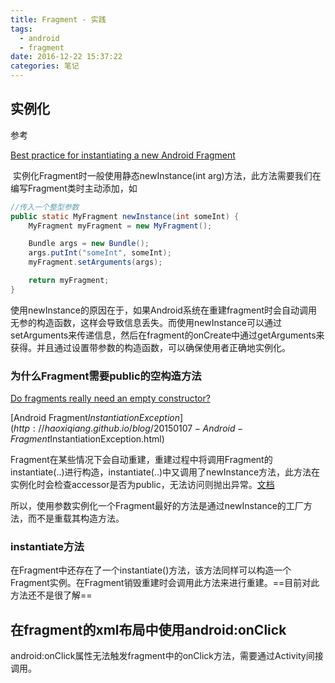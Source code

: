 ```yaml
---
title: Fragment - 实践
tags:
  - android
  - fragment
date: 2016-12-22 15:37:22
categories: 笔记
---
```




## 实例化

参考

[Best practice for instantiating a new Android Fragment](http://stackoverflow.com/questions/9245408/best-practice-for-instantiating-a-new-android-fragment)

​	实例化Fragment时一般使用静态newInstance(int arg)方法，此方法需要我们在编写Fragment类时主动添加，如

```java
//传入一个整型参数
public static MyFragment newInstance(int someInt) {
    MyFragment myFragment = new MyFragment();

    Bundle args = new Bundle();
    args.putInt("someInt", someInt);
    myFragment.setArguments(args);

    return myFragment;
}
```

​	使用newInstance的原因在于，如果Android系统在重建fragment时会自动调用无参的构造函数，这样会导致信息丢失。而使用newInstance可以通过setArguments来传递信息，然后在fragment的onCreate中通过getArguments来获得。并且通过设置带参数的构造函数，可以确保使用者正确地实例化。



### 为什么Fragment需要public的空构造方法

[Do fragments really need an empty constructor?](http://stackoverflow.com/questions/10450348/do-fragments-really-need-an-empty-constructor)

[Android Fragment$InstantiationException](http://haoxiqiang.github.io/blog/20150107-Android-Fragment$InstantiationException.html)

​	Fragment在某些情况下会自动重建，重建过程中将调用Fragment的instantiate(..)进行构造，instantiate(..)中又调用了newInstance方法，此方法在实例化时会检查accessor是否为public，无法访问则抛出异常。[文档](http://docs.oracle.com/javase/6/docs/api/java/lang/Class.html#newInstance())

​	所以，使用参数实例化一个Fragment最好的方法是通过newInstance的工厂方法，而不是重载其构造方法。



### instantiate方法

​	在Fragment中还存在了一个instantiate()方法，该方法同样可以构造一个Fragment实例。在Fragment销毁重建时会调用此方法来进行重建。==目前对此方法还不是很了解==



## 在fragment的xml布局中使用android:onClick

android:onClick属性无法触发fragment中的onClick方法，需要通过Activity间接调用。











